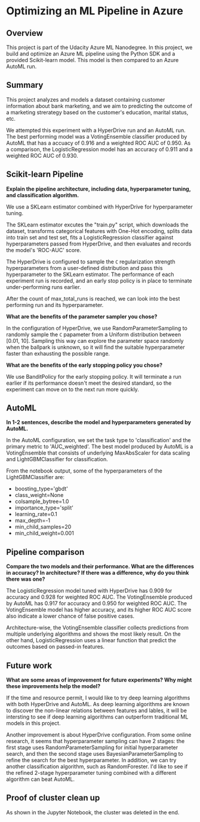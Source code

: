 # Optimizing an ML Pipeline in Azure

## Overview
This project is part of the Udacity Azure ML Nanodegree.
In this project, we build and optimize an Azure ML pipeline using the Python SDK and a provided Scikit-learn model.
This model is then compared to an Azure AutoML run.

## Summary

This project analyzes and models a dataset containing customer information about bank marketing, and we aim to predicting the outcome of a marketing strerategy based on the customer's education, marital status, etc.

We attempted this experiment with a HyperDrive run and an AutoML run. The best performing model was a VotingEnsemble classifier produced by AutoML that has a accuacy of 0.916 and a weighted ROC AUC of 0.950.  As a comparison, the LogisticRegression model has an accuracy of 0.911 and a weighted ROC AUC of 0.930.

## Scikit-learn Pipeline
**Explain the pipeline architecture, including data, hyperparameter tuning, and classification algorithm.**

We use a SKLearn estimator combined with HyperDrive for hyperparameter tuning.

The SKLearn estimator excutes the "train.py" script, which downloads the dataset, transforms categorical features with One-Hot encoding, splits data into train set and test set, fits a LogisticRegression classifier against hyperparameters passed from HyperDrive, and then evaluates and records the model's 'ROC-AUC' score.

The HyperDrive is configured to sample the `C` regularization strength hyperparameters from a user-defined distribution and pass this hyperparameter to the SKLearn estimator.  The performance of each experiment run is recorded, and an early stop policy is in place to terminate under-performing runs earlier.

After the count of max_total_runs is reached, we can look into the best performing run and its hyperparameter.

**What are the benefits of the parameter sampler you chose?**

In the configuration of HyperDrive, we use RandomParameterSampling to randomly sample the `C` papameter from a Uniform distribution between [0.01, 10].  Sampling this way can explore the parameter space randomly when the ballpark is unknown, so it will find the suitable hyperparameter faster than exhausting the possible range. 

**What are the benefits of the early stopping policy you chose?**

We use BanditPolicy for the early stopping policy.  It will terminate a run earlier if its performance doesn't meet the desired standard, so the experiment can move on to the next run more quickly.

## AutoML
**In 1-2 sentences, describe the model and hyperparameters generated by AutoML.**

In the AutoML configuration, we set the task type to 'classification' and the primary metric to 'AUC_weighted'. The best model produced by AutoML is a VotingEnsemble that consists of underlying MaxAbsScaler for data scaling and  LightGBMClassifier for classification.

From the notebook output, some of the hyperparameters of the LightGBMClassifier are:
- boosting_type='gbdt'
- class_weight=None
- colsample_bytree=1.0
- importance_type='split'
- learning_rate=0.1
- max_depth=-1
- min_child_samples=20
- min_child_weight=0.001

## Pipeline comparison
**Compare the two models and their performance. What are the differences in accuracy? In architecture? If there was a difference, why do you think there was one?**

The LogisticRegression model tuned with HyperDrive has 0.909 for accuracy and 0.928 for weighted ROC AUC.  The VotingEnsemble produced by AutoML has 0.917 for accuracy and 0.950 for weighted ROC AUC.  The VotingEnsemble model has higher accuracy, and its higher ROC AUC score also indicate a lower chance of false positive cases.

Architecture-wise, the VotingEnsemble classifier collects predictions from multiple underlying algorithms and shows the most likely result.  On the other hand, LogisticRegression uses a linear function that predict the outcomes based on passed-in features.

## Future work
**What are some areas of improvement for future experiments? Why might these improvements help the model?**

If the time and resource permit, I would like to try deep learning algorithms with both HyperDrive and AutoML.  As deep learning algorithms are known to discover the non-linear relations between features and lables, it will be intersting to see if deep learning algorithms can outperform traditional ML models in this project.

Another improvement is about HyperDrive configuration.  From some online research, it seems that hyperparameter sampling can have 2 stages: the first stage uses RandomParameterSampling for initial hyperparameter search, and then the second stage uses BayesianParameterSampling to refine the search for the best hyperparameter.  In addition, we can try another classification algorithm, such as RandomForester.  I'd like to see if the refined 2-stage hyperparameter tuning combined with a different algorithm can beat AutoML.

## Proof of cluster clean up

As shown in the Jupyter Notebook, the cluster was deleted in the end. 
